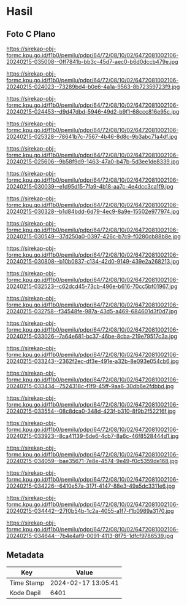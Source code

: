 # Hasil

## Foto C Plano

https://sirekap-obj-formc.kpu.go.id/f1b0/pemilu/pdpr/64/72/08/10/02/6472081002106-20240215-035008--0ff7841b-bb3c-45d7-aec0-b6d0dccb479e.jpg

https://sirekap-obj-formc.kpu.go.id/f1b0/pemilu/pdpr/64/72/08/10/02/6472081002106-20240215-024023--73289bd4-b0e6-4a1a-9563-8b72359723f9.jpg

https://sirekap-obj-formc.kpu.go.id/f1b0/pemilu/pdpr/64/72/08/10/02/6472081002106-20240215-024453--d9d47dbd-5946-49d2-b9f1-68ccc816e95c.jpg

https://sirekap-obj-formc.kpu.go.id/f1b0/pemilu/pdpr/64/72/08/10/02/6472081002106-20240215-025328--78641b7c-7567-4b46-8d8c-9b3abc71a4df.jpg

https://sirekap-obj-formc.kpu.go.id/f1b0/pemilu/pdpr/64/72/08/10/02/6472081002106-20240215-025606--9b58f9d9-1463-47a0-b47b-5d3ee1de8339.jpg

https://sirekap-obj-formc.kpu.go.id/f1b0/pemilu/pdpr/64/72/08/10/02/6472081002106-20240215-030039--e1d95d15-7fa9-4b18-aa7c-4e4dcc3ca1f9.jpg

https://sirekap-obj-formc.kpu.go.id/f1b0/pemilu/pdpr/64/72/08/10/02/6472081002106-20240215-030328--b1d84bdd-6d79-4ec9-8a9e-15502e977974.jpg

https://sirekap-obj-formc.kpu.go.id/f1b0/pemilu/pdpr/64/72/08/10/02/6472081002106-20240215-030549--37d250a0-0397-426c-b7c9-f0280cb88b8e.jpg

https://sirekap-obj-formc.kpu.go.id/f1b0/pemilu/pdpr/64/72/08/10/02/6472081002106-20240215-030808--b10b0837-c134-42d0-9149-439e2a268213.jpg

https://sirekap-obj-formc.kpu.go.id/f1b0/pemilu/pdpr/64/72/08/10/02/6472081002106-20240215-032523--c62dcd45-73cb-496e-b616-70cc5bf01967.jpg

https://sirekap-obj-formc.kpu.go.id/f1b0/pemilu/pdpr/64/72/08/10/02/6472081002106-20240215-032758--f34548fe-987a-43d5-a469-684601d3f0d7.jpg

https://sirekap-obj-formc.kpu.go.id/f1b0/pemilu/pdpr/64/72/08/10/02/6472081002106-20240215-033026--7a64e681-bc37-46be-8cba-219e79517c3a.jpg

https://sirekap-obj-formc.kpu.go.id/f1b0/pemilu/pdpr/64/72/08/10/02/6472081002106-20240215-033243--2362f2ec-df3e-491e-a32b-8e093e054cb6.jpg

https://sirekap-obj-formc.kpu.go.id/f1b0/pemilu/pdpr/64/72/08/10/02/6472081002106-20240215-033434--7524318c-f1f9-45ff-9aa6-30db6e2fdbbd.jpg

https://sirekap-obj-formc.kpu.go.id/f1b0/pemilu/pdpr/64/72/08/10/02/6472081002106-20240215-033554--08c8dca0-348d-423f-b310-8f9b2f52216f.jpg

https://sirekap-obj-formc.kpu.go.id/f1b0/pemilu/pdpr/64/72/08/10/02/6472081002106-20240215-033923--8ca41139-6de6-4cb7-8a6c-46f8528444d1.jpg

https://sirekap-obj-formc.kpu.go.id/f1b0/pemilu/pdpr/64/72/08/10/02/6472081002106-20240215-034059--bae35671-7e8e-4574-9e49-f0c5359de168.jpg

https://sirekap-obj-formc.kpu.go.id/f1b0/pemilu/pdpr/64/72/08/10/02/6472081002106-20240215-034226--6410e57a-317f-4147-88e3-49a5dc3311e6.jpg

https://sirekap-obj-formc.kpu.go.id/f1b0/pemilu/pdpr/64/72/08/10/02/6472081002106-20240215-034442--27f0b54b-1c2a-4055-a1f7-f1b0989a3170.jpg

https://sirekap-obj-formc.kpu.go.id/f1b0/pemilu/pdpr/64/72/08/10/02/6472081002106-20240215-034644--7b4e4af9-0091-4113-8f75-1dfcf9786539.jpg


## Metadata

| Key        | Value               |
| ---------- | ------------------- |
| Time Stamp | 2024-02-17 13:05:41 |
| Kode Dapil | 6401                |



